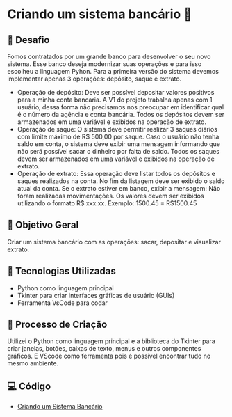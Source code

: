 # Criando um sistema bancário 🏦

## 🚀 Desafio

Fomos contratados por um grande banco para desenvolver o seu novo sistema. Esse banco deseja modernizar suas operações e para isso escolheu a linguagem Pyhon. Para a primeira versão do sistema devemos implementar apenas 3 operações: depósito, saque e extrato.

- Operação de depósito: Deve ser possível depositar valores positivos para a minha conta bancaria. A V1 do projeto trabalha apenas com 1 usuário, dessa forma não precisamos nos preocupar em identificar qual é o número da agência e conta bancária. Todos os depósitos devem ser armazenados em uma variável e exibidos na operação de extrato.
- Operação de saque: O sistema deve permitir realizar 3 saques diários com limite máximo de R$ 500,00 por saque. Caso o usuário não tenha saldo em conta, o sistema deve exibir uma mensagem informando que não será possível sacar o dinheiro por falta de saldo. Todos os saques devem ser armazenados em uma variável e exibidos na operação de extrato.
- Operação de extrato: Essa operação deve listar todos os depósitos e saques realizados na conta. No fim da listagem deve ser exibido o saldo atual da conta. Se o extrato estiver em banco, exibir a mensagem: Não foram realizadas movimentações. Os valores devem ser exibidos utilizando o formato R$ xxx.xx. Exemplo: 1500.45 = R$1500.45

## 📒 Objetivo Geral

Criar um sistema bancário com as operações: sacar, depositar e visualizar extrato.

## 🤖 Tecnologias Utilizadas

- Python como linguagem principal
- Tkinter para criar interfaces gráficas de usuário (GUIs)
- Ferramenta VsCode para codar

## 🧐 Processo de Criação

Utilizei o Python como linguagem principal e a biblioteca do Tkinter para criar janelas, botões, caixas de texto, menus e outros componentes gráficos. E VScode como ferramenta pois é possivel encontrar tudo no mesmo ambiente.

## 💻 Código 
- [Criando um Sistema Bancário](https://github.com/guimanaira/Repositorio_Dados/blob/main/Bootcamp_Suzano-Python-Developer/criacao.py)  
